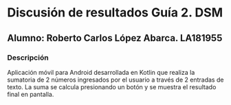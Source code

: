 # Discusión de resultados Guía 2. DSM

## Alumno: Roberto Carlos López Abarca. LA181955

### Descripción

Aplicación móvil para Android desarrollada en Kotlin que realiza la sumatoria de 2 números ingresados por el usuario
a través de 2 entradas de texto. La suma se calcula presionando un botón y se muestra el resultado final en pantalla.